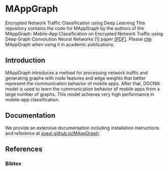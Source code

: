 # MAppGraph
Encrypted Network Traffic Classification using Deep Learning
This repository contains the code for MAppGraph by the authors of the MAppGraph: Mobile-App Classification on Encrypted Network
Traffic using Deep Graph Convolution Neural Networks [1] paper [[PDF]]().
Please [cite](#References) MAppGraph when using it in academic publications.

## Introduction
MAppGraph introduces a method for processing network traffic and generating graphs with node features and edge weights that better represent the communication behavior of mobile apps. After that, DGCNN model is used to learn the communication behavior of mobile apps from a large number of graphs. This model achieves very high performance in mobile-app classification.

## Documentation
We provide an extensive documentation including installation instructions and reference at [soeai.github.io/MAppGraph](https://soeai.github.io/MAppGraph/).

## References

### Bibtex
